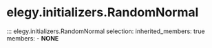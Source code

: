 
# elegy.initializers.RandomNormal

::: elegy.initializers.RandomNormal
    selection:
        inherited_members: true
        members:
            - __NONE__
        